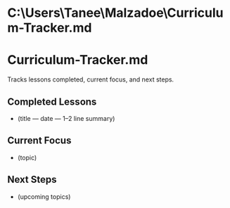 # C:\Users\Tanee\Malzadoe\Curriculum-Tracker.md
# Curriculum-Tracker.md
Tracks lessons completed, current focus, and next steps.

## Completed Lessons
- (title — date — 1–2 line summary)

## Current Focus
- (topic)

## Next Steps
- (upcoming topics)
